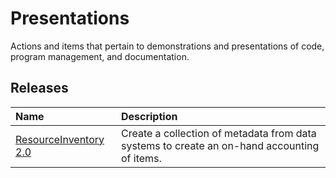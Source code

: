 # Presentations
Actions and items that pertain to demonstrations and presentations of code, program management, and documentation.

## Releases

| Name | Description |
|:--- |:--- |
|[ResourceInventory 2.0](https://github.com/madean1415/Presentations/blob/master/modules/ResourceInventory/README.md)|Create a collection of metadata from data systems to create an on-hand accounting of items.|
